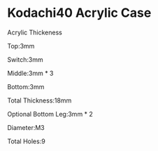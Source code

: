 # Kodachi40 Acrylic Case
Acrylic Thickeness

   Top:3mm

Switch:3mm

Middle:3mm * 3

Bottom:3mm

Total Thickness:18mm

Optional Bottom Leg:3mm * 2



Diameter:M3

Total Holes:9